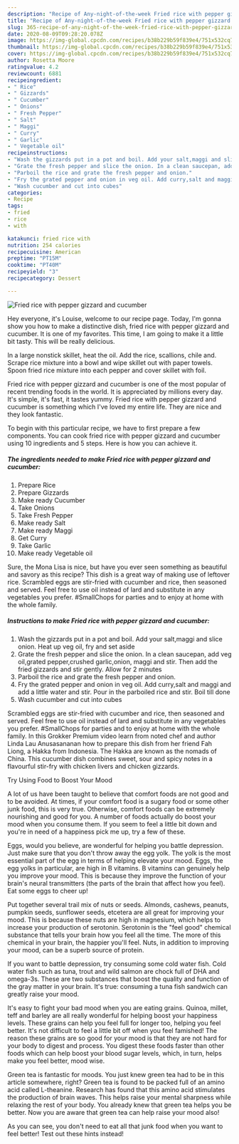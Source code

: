 ```yaml
---
description: "Recipe of Any-night-of-the-week Fried rice with pepper gizzard and cucumber"
title: "Recipe of Any-night-of-the-week Fried rice with pepper gizzard and cucumber"
slug: 365-recipe-of-any-night-of-the-week-fried-rice-with-pepper-gizzard-and-cucumber
date: 2020-08-09T09:28:20.078Z
image: https://img-global.cpcdn.com/recipes/b38b229b59f839e4/751x532cq70/fried-rice-with-pepper-gizzard-and-cucumber-recipe-main-photo.jpg
thumbnail: https://img-global.cpcdn.com/recipes/b38b229b59f839e4/751x532cq70/fried-rice-with-pepper-gizzard-and-cucumber-recipe-main-photo.jpg
cover: https://img-global.cpcdn.com/recipes/b38b229b59f839e4/751x532cq70/fried-rice-with-pepper-gizzard-and-cucumber-recipe-main-photo.jpg
author: Rosetta Moore
ratingvalue: 4.2
reviewcount: 6881
recipeingredient:
- " Rice"
- " Gizzards"
- " Cucumber"
- " Onions"
- " Fresh Pepper"
- " Salt"
- " Maggi"
- " Curry"
- " Garlic"
- " Vegetable oil"
recipeinstructions:
- "Wash the gizzards put in a pot and boil. Add your salt,maggi and slice onion. Heat up veg oil, fry and set aside"
- "Grate the fresh pepper and slice the onion. In a clean saucepan, add veg oil,grated pepper,crushed garlic,onion, maggi and stir. Then add the fried gizzards and stir gently. Allow for 2 minutes"
- "Parboil the rice and grate the fresh pepper and onion."
- "Fry the grated pepper and onion in veg oil. Add curry,salt and maggi and add a little water and stir. Pour in the parboiled rice and stir. Boil till done"
- "Wash cucumber and cut into cubes"
categories:
- Recipe
tags:
- fried
- rice
- with

katakunci: fried rice with 
nutrition: 254 calories
recipecuisine: American
preptime: "PT15M"
cooktime: "PT40M"
recipeyield: "3"
recipecategory: Dessert

---
```



![Fried rice with pepper gizzard and cucumber](https://img-global.cpcdn.com/recipes/b38b229b59f839e4/751x532cq70/fried-rice-with-pepper-gizzard-and-cucumber-recipe-main-photo.jpg)

Hey everyone, it's Louise, welcome to our recipe page. Today, I'm gonna show you how to make a distinctive dish, fried rice with pepper gizzard and cucumber. It is one of my favorites. This time, I am going to make it a little bit tasty. This will be really delicious.

In a large nonstick skillet, heat the oil. Add the rice, scallions, chile and. Scrape rice mixture into a bowl and wipe skillet out with paper towels. Spoon fried rice mixture into each pepper and cover skillet with foil.

Fried rice with pepper gizzard and cucumber is one of the most popular of recent trending foods in the world. It is appreciated by millions every day. It's simple, it's fast, it tastes yummy. Fried rice with pepper gizzard and cucumber is something which I've loved my entire life. They are nice and they look fantastic.


To begin with this particular recipe, we have to first prepare a few components. You can cook fried rice with pepper gizzard and cucumber using 10 ingredients and 5 steps. Here is how you can achieve it.

<!--inarticleads1-->

##### The ingredients needed to make Fried rice with pepper gizzard and cucumber:

1. Prepare  Rice
1. Prepare  Gizzards
1. Make ready  Cucumber
1. Take  Onions
1. Take  Fresh Pepper
1. Make ready  Salt
1. Make ready  Maggi
1. Get  Curry
1. Take  Garlic
1. Make ready  Vegetable oil


Sure, the Mona Lisa is nice, but have you ever seen something as beautiful and savory as this recipe? This dish is a great way of making use of leftover rice. Scrambled eggs are stir-fried with cucumber and rice, then seasoned and served. Feel free to use oil instead of lard and substitute in any vegetables you prefer. #SmallChops for parties and to enjoy at home with the whole family. 

<!--inarticleads2-->

##### Instructions to make Fried rice with pepper gizzard and cucumber:

1. Wash the gizzards put in a pot and boil. Add your salt,maggi and slice onion. Heat up veg oil, fry and set aside
1. Grate the fresh pepper and slice the onion. In a clean saucepan, add veg oil,grated pepper,crushed garlic,onion, maggi and stir. Then add the fried gizzards and stir gently. Allow for 2 minutes
1. Parboil the rice and grate the fresh pepper and onion.
1. Fry the grated pepper and onion in veg oil. Add curry,salt and maggi and add a little water and stir. Pour in the parboiled rice and stir. Boil till done
1. Wash cucumber and cut into cubes


Scrambled eggs are stir-fried with cucumber and rice, then seasoned and served. Feel free to use oil instead of lard and substitute in any vegetables you prefer. #SmallChops for parties and to enjoy at home with the whole family. In this Grokker Premium video learn from noted chef and author Linda Lau Anusasananan how to prepare this dish from her friend Fah Liong, a Hakka from Indonesia. The Hakka are known as the nomads of China. This cucumber dish combines sweet, sour and spicy notes in a flavourful stir-fry with chicken livers and chicken gizzards. 

Try Using Food to Boost Your Mood


A lot of us have been taught to believe that comfort foods are not good and to be avoided. At times, if your comfort food is a sugary food or some other junk food, this is very true. Otherwise, comfort foods can be extremely nourishing and good for you. A number of foods actually do boost your mood when you consume them. If you seem to feel a little bit down and you're in need of a happiness pick me up, try a few of these.

Eggs, would you believe, are wonderful for helping you battle depression. Just make sure that you don't throw away the egg yolk. The yolk is the most essential part of the egg in terms of helping elevate your mood. Eggs, the egg yolks in particular, are high in B vitamins. B vitamins can genuinely help you improve your mood. This is because they improve the function of your brain's neural transmitters (the parts of the brain that affect how you feel). Eat some eggs to cheer up!

Put together several trail mix of nuts or seeds. Almonds, cashews, peanuts, pumpkin seeds, sunflower seeds, etcetera are all great for improving your mood. This is because these nuts are high in magnesium, which helps to increase your production of serotonin. Serotonin is the "feel good" chemical substance that tells your brain how you feel all the time. The more of this chemical in your brain, the happier you'll feel. Nuts, in addition to improving your mood, can be a superb source of protein.

If you want to battle depression, try consuming some cold water fish. Cold water fish such as tuna, trout and wild salmon are chock full of DHA and omega-3s. These are two substances that boost the quality and function of the gray matter in your brain. It's true: consuming a tuna fish sandwich can greatly raise your mood. 

It's easy to fight your bad mood when you are eating grains. Quinoa, millet, teff and barley are all really wonderful for helping boost your happiness levels. These grains can help you feel full for longer too, helping you feel better. It's not difficult to feel a little bit off when you feel famished! The reason these grains are so good for your mood is that they are not hard for your body to digest and process. You digest these foods faster than other foods which can help boost your blood sugar levels, which, in turn, helps make you feel better, mood wise.

Green tea is fantastic for moods. You just knew green tea had to be in this article somewhere, right? Green tea is found to be packed full of an amino acid called L-theanine. Research has found that this amino acid stimulates the production of brain waves. This helps raise your mental sharpness while relaxing the rest of your body. You already knew that green tea helps you be better. Now you are aware that green tea can help raise your mood also!

As you can see, you don't need to eat all that junk food when you want to feel better! Test out  these hints  instead!

